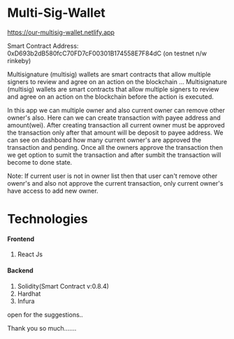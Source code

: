 # Multi-Sig-Wallet

https://our-multisig-wallet.netlify.app

Smart Contract Address: 0xD693b2dB580fcC70FD7cF00301B174558E7F84dC (on testnet n/w rinkeby)

Multisignature (multisig) wallets are smart contracts that allow multiple signers to review and agree on an action on the blockchain ... Multisignature (multisig) wallets are smart contracts that allow multiple signers to review and agree on an action on the blockchain before the action is executed.

In this app we can multiple owner and also current owner can remove other owner's also. Here can we can create transaction with payee address and amount(wei). After creating transaction all current owner must be approved the transaction only after that amount will be deposit to payee address. We can see on dashboard how many current owner's are approved the transaction and pending. Once all the owners approve the transaction then we get option to sumit the transaction and after sumbit the transaction will become to done state.

Note: If current user is not in owner list then that user can't remove other owenr's and also not approve the current transaction, only
current owner's have access to add new owner.

# Technologies

#### Frontend

1. React Js

#### Backend

1. Solidity(Smart Contract v:0.8.4)
2. Hardhat
3. Infura

open for the suggestions..

Thank you so much.......